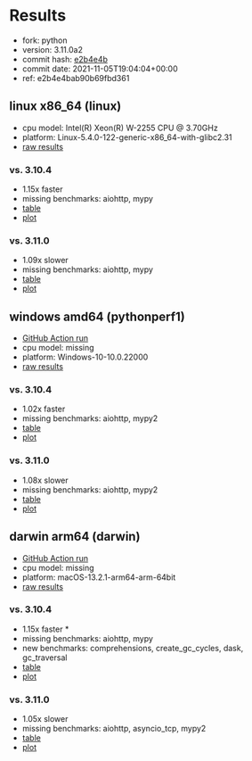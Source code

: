 # Results

- fork: python
- version: 3.11.0a2
- commit hash: [e2b4e4b](https://github.com/python/cpython/commit/e2b4e4b)
- commit date: 2021-11-05T19:04:04+00:00
- ref: e2b4e4bab90b69fbd361

## linux x86_64 (linux)

- cpu model: Intel(R) Xeon(R) W-2255 CPU @ 3.70GHz
- platform: Linux-5.4.0-122-generic-x86_64-with-glibc2.31
- [raw results](bm-20211105-linux-x86_64-python-e2b4e4bab90b69fbd361-3.11.0a2-e2b4e4b.json)

### vs. 3.10.4

- 1.15x faster
- missing benchmarks: aiohttp, mypy
- [table](bm-20211105-linux-x86_64-python-e2b4e4bab90b69fbd361-3.11.0a2-e2b4e4b-vs-3.10.4.md)
- [plot](bm-20211105-linux-x86_64-python-e2b4e4bab90b69fbd361-3.11.0a2-e2b4e4b-vs-3.10.4.png)

### vs. 3.11.0

- 1.09x slower
- missing benchmarks: aiohttp, mypy
- [table](bm-20211105-linux-x86_64-python-e2b4e4bab90b69fbd361-3.11.0a2-e2b4e4b-vs-3.11.0.md)
- [plot](bm-20211105-linux-x86_64-python-e2b4e4bab90b69fbd361-3.11.0a2-e2b4e4b-vs-3.11.0.png)

## windows amd64 (pythonperf1)

- [GitHub Action run](https://github.com/faster-cpython/benchmarking/actions/runs/4491158300)
- cpu model: missing
- platform: Windows-10-10.0.22000
- [raw results](bm-20211105-pythonperf1-amd64-python-e2b4e4bab90b69fbd361-3.11.0a2-e2b4e4b.json)

### vs. 3.10.4

- 1.02x faster
- missing benchmarks: aiohttp, mypy2
- [table](bm-20211105-pythonperf1-amd64-python-e2b4e4bab90b69fbd361-3.11.0a2-e2b4e4b-vs-3.10.4.md)
- [plot](bm-20211105-pythonperf1-amd64-python-e2b4e4bab90b69fbd361-3.11.0a2-e2b4e4b-vs-3.10.4.png)

### vs. 3.11.0

- 1.08x slower
- missing benchmarks: aiohttp, mypy2
- [table](bm-20211105-pythonperf1-amd64-python-e2b4e4bab90b69fbd361-3.11.0a2-e2b4e4b-vs-3.11.0.md)
- [plot](bm-20211105-pythonperf1-amd64-python-e2b4e4bab90b69fbd361-3.11.0a2-e2b4e4b-vs-3.11.0.png)

## darwin arm64 (darwin)

- [GitHub Action run](https://github.com/faster-cpython/benchmarking/actions/runs/4494503166)
- cpu model: missing
- platform: macOS-13.2.1-arm64-arm-64bit
- [raw results](bm-20211105-darwin-arm64-python-e2b4e4bab90b69fbd361-3.11.0a2-e2b4e4b.json)

### vs. 3.10.4

- 1.15x faster \*
- missing benchmarks: aiohttp, mypy
- new benchmarks: comprehensions, create_gc_cycles, dask, gc_traversal
- [table](bm-20211105-darwin-arm64-python-e2b4e4bab90b69fbd361-3.11.0a2-e2b4e4b-vs-3.10.4.md)
- [plot](bm-20211105-darwin-arm64-python-e2b4e4bab90b69fbd361-3.11.0a2-e2b4e4b-vs-3.10.4.png)

### vs. 3.11.0

- 1.05x slower
- missing benchmarks: aiohttp, asyncio_tcp, mypy2
- [table](bm-20211105-darwin-arm64-python-e2b4e4bab90b69fbd361-3.11.0a2-e2b4e4b-vs-3.11.0.md)
- [plot](bm-20211105-darwin-arm64-python-e2b4e4bab90b69fbd361-3.11.0a2-e2b4e4b-vs-3.11.0.png)

